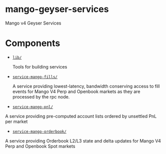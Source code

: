 # mango-geyser-services

Mango v4 Geyser Services

# Components

- [`lib/`](lib/)

  Tools for building services

- [`service-mango-fills/`](service-mango-fills/)

  A service providing lowest-latency, bandwidth conserving access to fill events for Mango V4 Perp and Openbook markets
  as they are processed by the rpc node.

- [`service-mango-pnl/`](service-mango-pnl/)

A service providing pre-computed account lists ordered by unsettled PnL per market

- [`service-mango-orderbook/`](service-mango-pnl/)

A service providing Orderbook L2/L3 state and delta updates for Mango V4 Perp and Openbook Spot markets
